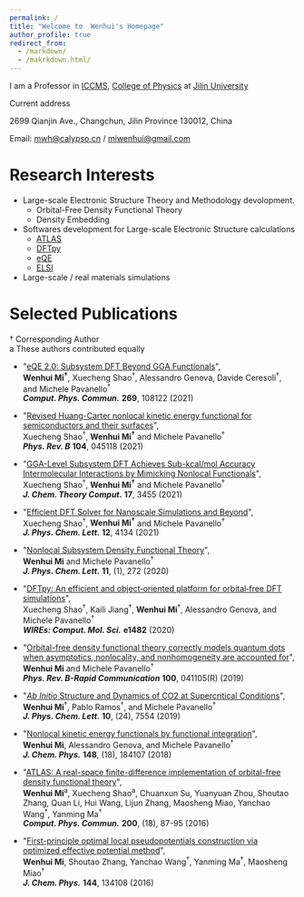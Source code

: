 ```yaml
---
permalink: /
title: "Welcome to  Wenhui's Homepage"
author_profile: true
redirect_from: 
  - /markdown/
  - /makrkdown.html/
---
```


I am a Professor in [ICCMS](http://iccms.jlu.edu.cn/), [College of Physics](http://phy.jlu.edu.cn/) at [Jilin University](https://www.jlu.edu.cn/)

Current address

2699 Qianjin Ave., Changchun, Jilin Province 130012, China

Email: <mwh@calypso.cn> / <miwenhui@gmail.com>

# Research Interests

* Large-scale Electronic Structure Theory and Methodology devolopment.
	* Orbital-Free Density Functional Theory
	* Density Embedding 
* Softwares development for Large-scale Electronic Structure calculations  
    * [ATLAS](http://atlas-ch.cn/)
    * [DFTpy](http://dftpy.rutgers.edu/)
    * [eQE](http://eqe.rutgers.edu/)
	* [ELSI](https://wordpress.elsi-interchange.org/index.php/contacts/)
* Large-scale / real materials simulations

# Selected Publications
† Corresponding Author   
a These authors contributed equally

* "[eQE 2.0: Subsystem DFT Beyond GGA Functionals](https://www.sciencedirect.com/science/article/pii/S0010465521002344?dgcid=coauthor)",  
**Wenhui Mi<sup>†</sup>**, Xuecheng Shao<sup>†</sup>,  Alessandro Genova, Davide Ceresoli<sup>†</sup>, and Michele Pavanello<sup>†</sup>  
***Comput. Phys. Commun.*** **269**, 108122 (2021)

* "[Revised Huang-Carter nonlocal kinetic energy functional for semiconductors and their surfaces](https://journals.aps.org/prb/abstract/10.1103/PhysRevB.104.045118)",  
Xuecheng Shao<sup>†</sup>, **Wenhui Mi<sup>†</sup>** and Michele Pavanello<sup>†</sup>  
***Phys. Rev. B***  **104**, 045118 (2021) 


* "[GGA-Level Subsystem DFT Achieves Sub-kcal/mol Accuracy Intermolecular Interactions by Mimicking Nonlocal Functionals](https://pubs.acs.org/doi/10.1021/acs.jctc.1c00283)",  
Xuecheng Shao<sup>†</sup>, **Wenhui Mi<sup>†</sup>** and Michele Pavanello<sup>†</sup>  
***J. Chem. Theory Comput.***  **17**, 3455 (2021) 


* "[Efficient DFT Solver for Nanoscale Simulations and Beyond](https://pubs.acs.org/doi/abs/10.1021/acs.jpclett.1c00716)",  
Xuecheng Shao<sup>†</sup>, **Wenhui Mi<sup>†</sup>** and Michele Pavanello<sup>†</sup>  
***J. Phys. Chem. Lett.*** **12**, 4134 (2021)


* "[Nonlocal Subsystem Density Functional Theory](https://pubs.acs.org/doi/abs/10.1021/acs.jpclett.9b03281)",  
**Wenhui Mi** and Michele Pavanello<sup>†</sup>  
***J. Phys. Chem. Lett.*** **11**, (1), 272 (2020)

* "[DFTpy: An efficient and object‐oriented platform for orbital‐free DFT simulations](https://onlinelibrary.wiley.com/doi/abs/10.1002/wcms.1482)",  
Xuecheng Shao<sup>†</sup>, Kaili Jiang<sup>†</sup>, **Wenhui Mi**<sup>†</sup>, Alessandro Genova, and Michele Pavanello<sup>†</sup>  
***WIREs: Comput. Mol. Sci.*** **e1482** (2020)

* "[Orbital-free density functional theory correctly models quantum dots when asymptotics, nonlocality, and nonhomogeneity are accounted for](https://journals.aps.org/prb/abstract/10.1103/PhysRevB.100.041105)",  
**Wenhui Mi** and Michele Pavanello<sup>†</sup>  
***Phys. Rev. B-Rapid Communication*** **100**, 041105(R) (2019)

* "[*Ab Initio* Structure and Dynamics of CO2 at Supercritical Conditions](https://pubs.acs.org/doi/abs/10.1021/acs.jpclett.9b03054)",  
**Wenhui Mi**<sup>†</sup>, Pablo Ramos<sup>†</sup>, and Michele Pavanello<sup>†</sup>  
***J. Phys. Chem. Lett.*** **10**, (24), 7554 (2019)

* "[Nonlocal kinetic energy functionals by functional integration](https://aip.scitation.org/doi/abs/10.1063/1.5023926)",  
**Wenhui Mi**, Alessandro Genova, and Michele Pavanello<sup>†</sup>  
***J. Chem. Phys.*** **148**, (18), 184107 (2018)


* "[ATLAS: A real-space finite-difference implementation of orbital-free density functional theory](https://www.sciencedirect.com/science/article/pii/S0010465515004154)",  
**Wenhui Mi**<sup>a</sup>, Xuecheng Shao<sup>a</sup>, Chuanxun Su, Yuanyuan Zhou, Shoutao Zhang, Quan Li, Hui Wang, Lijun Zhang, Maosheng Miao, Yanchao Wang<sup>†</sup>, Yanming Ma<sup>†</sup>  
***Comput. Phys. Commun.*** **200**, (18), 87-95 (2016)

* "[First-principle optimal local pseudopotentials construction via optimized effective potential method](https://aip.scitation.org/doi/abs/10.1063/1.4944989)",  
**Wenhui Mi**, Shoutao Zhang, Yanchao Wang<sup>†</sup>, Yanming Ma<sup>†</sup>, Maosheng Miao<sup>†</sup>  
***J. Chem. Phys.*** **144**, 134108 (2016)
